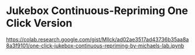 # Jukebox Continuous-Repriming One Click Version
https://colab.research.google.com/gist/Mllck/ad02ae3517ad43736b35aa8a8a3f9101/one-click-jukebox-continuous-repriming-by-michaels-lab.ipynb
